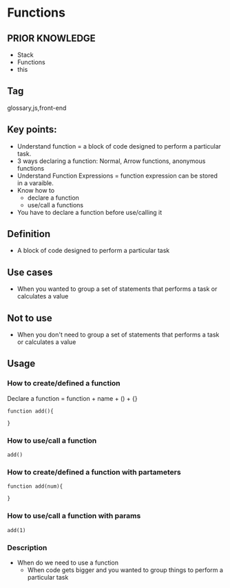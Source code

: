 # Functions

## PRIOR KNOWLEDGE
- Stack
- Functions
- this

## Tag
glossary,js,front-end

## Key points:
- Understand function = a block of code designed to perform a particular task.
- 3 ways declaring a function: Normal, Arrow functions, anonymous functions
- Understand Function Expressions = function expression can be stored in a varaible.
- Know how to 
  - declare a function
  - use/call a functions 
- You have to declare a function before use/calling it

## Definition
- A block of code designed to perform a particular task

## Use cases
- When you wanted to group a set of statements that performs a task or calculates a value

## Not to use 
- When you don't need to group a set of statements that performs a task or calculates a value

## Usage

### How to create/defined a function
Declare a function = function + name + () + {} 

```
function add(){
  
}
```
### How to use/call a function 

```
add()
```

### How to create/defined a function with partameters

```
function add(num){

}
```

### How to use/call a function with params

```
add(1)
```


### Description
- When do we need to use a function
  - When code gets bigger and you wanted to group things to perform a particular task
  
